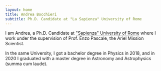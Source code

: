 ```yaml
---
layout: home
title: Andrea Bocchieri
subtitle: Ph.D. Candidate at "La Sapienza" University of Rome
---
```


I am Andrea, a Ph.D. Candidate at ["Sapienza" University of Rome](https://www.uniroma1.it/) where I work under the supervision of Prof. Enzo Pascale, the Ariel Mission Scientist.

In the same University, I got a bachelor degree in Physics in 2018, and in 2020 I graduated with a master degree in Astronomy and Astrophysics (summa cum laude).

<!-- My main research interests are in the exoplanets field and in optics. I focus my efforts on developing new numerical techniques for data analysis and I developed a Python code to study the optical performance of the Ariel Telescope, due for launch in 2029. -->